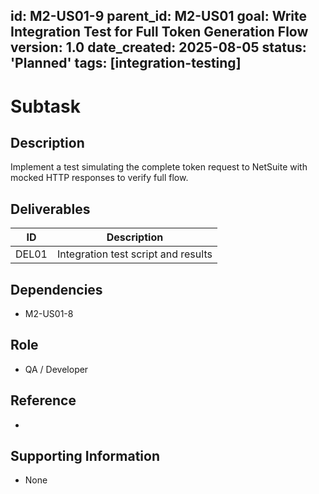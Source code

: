 id: M2-US01-9
parent_id: M2-US01
goal: Write Integration Test for Full Token Generation Flow
version: 1.0
date_created: 2025-08-05
status: 'Planned'
tags: [integration-testing]
---

# Subtask

## Description
Implement a test simulating the complete token request to NetSuite with mocked HTTP responses to verify full flow.

## Deliverables
| ID    | Description                |
|-------|----------------------------|
| DEL01 | Integration test script and results |

## Dependencies
- M2-US01-8

## Role
- QA / Developer

## Reference
- 

## Supporting Information
- None
